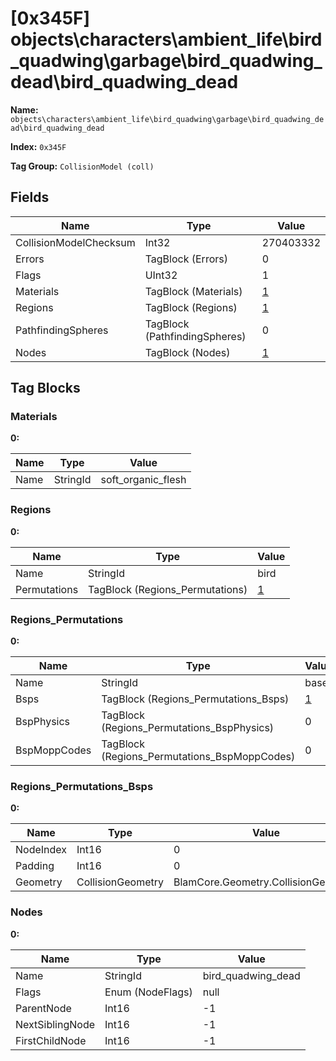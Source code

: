 # [0x345F] objects\characters\ambient_life\bird_quadwing\garbage\bird_quadwing_dead\bird_quadwing_dead

**Name:** ```objects\characters\ambient_life\bird_quadwing\garbage\bird_quadwing_dead\bird_quadwing_dead```

**Index:** ```0x345F```

**Tag Group:** ```CollisionModel (coll)```

## Fields

Name	| Type	| Value
---	|---	|---	|
CollisionModelChecksum	|Int32	|270403332
Errors	|TagBlock (Errors)	|0
Flags	|UInt32	|1
Materials	|TagBlock (Materials)	|[1](#materials)
Regions	|TagBlock (Regions)	|[1](#regions)
PathfindingSpheres	|TagBlock (PathfindingSpheres)	|0
Nodes	|TagBlock (Nodes)	|[1](#nodes)


## Tag Blocks

### Materials

**0:**

Name	| Type	| Value
---	|---	|---	|
Name	|StringId	|soft_organic_flesh


### Regions

**0:**

Name	| Type	| Value
---	|---	|---	|
Name	|StringId	|bird
Permutations	|TagBlock (Regions_Permutations)	|[1](#regions_permutations)


### Regions_Permutations

**0:**

Name	| Type	| Value
---	|---	|---	|
Name	|StringId	|base
Bsps	|TagBlock (Regions_Permutations_Bsps)	|[1](#regions_permutations_bsps)
BspPhysics	|TagBlock (Regions_Permutations_BspPhysics)	|0
BspMoppCodes	|TagBlock (Regions_Permutations_BspMoppCodes)	|0


### Regions_Permutations_Bsps

**0:**

Name	| Type	| Value
---	|---	|---	|
NodeIndex	|Int16	|0
Padding	|Int16	|0
Geometry	|CollisionGeometry	|BlamCore.Geometry.CollisionGeometry


### Nodes

**0:**

Name	| Type	| Value
---	|---	|---	|
Name	|StringId	|bird_quadwing_dead
Flags	|Enum (NodeFlags)	|null
ParentNode	|Int16	|-1
NextSiblingNode	|Int16	|-1
FirstChildNode	|Int16	|-1


